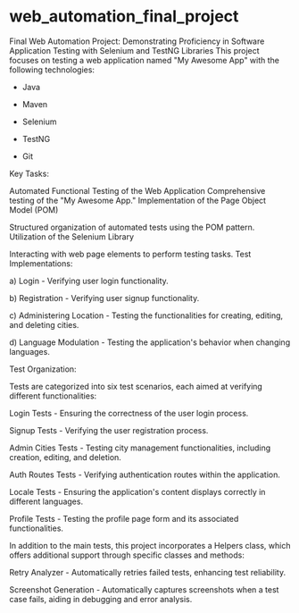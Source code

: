 # web_automation_final_project

Final Web Automation Project: Demonstrating Proficiency in Software Application Testing with Selenium and TestNG Libraries
This project focuses on testing a web application named "My Awesome App" with the following technologies:

* Java

* Maven

* Selenium

* TestNG

* Git

Key Tasks:

Automated Functional Testing of the Web Application
Comprehensive testing of the "My Awesome App."
Implementation of the Page Object Model (POM)

Structured organization of automated tests using the POM pattern.
Utilization of the Selenium Library

Interacting with web page elements to perform testing tasks.
Test Implementations:

a) Login - Verifying user login functionality.

b) Registration - Verifying user signup functionality.

c) Administering Location - Testing the functionalities for creating, editing, and deleting cities.

d) Language Modulation - Testing the application's behavior when changing languages.

Test Organization:

Tests are categorized into six test scenarios, each aimed at verifying different functionalities:

Login Tests - Ensuring the correctness of the user login process.

Signup Tests - Verifying the user registration process.

Admin Cities Tests - Testing city management functionalities, including creation, editing, and deletion.

Auth Routes Tests - Verifying authentication routes within the application.

Locale Tests - Ensuring the application's content displays correctly in different languages.

Profile Tests - Testing the profile page form and its associated functionalities.

In addition to the main tests, this project incorporates a Helpers class, which offers additional support through specific classes and methods:

Retry Analyzer - Automatically retries failed tests, enhancing test reliability.

Screenshot Generation - Automatically captures screenshots when a test case fails, aiding in debugging and error analysis.
